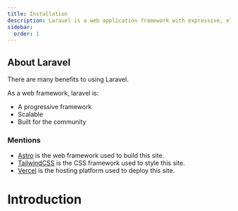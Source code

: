 ```yaml
---
title: Installation
description: Laravel is a web application framework with expressive, elegant syntax. A web framework provides a structure and starting point for creating your application, allowing you to focus on creating something amazing while we sweat the details.
sidebar:
  order: 1
---
```


## About Laravel
There are many benefits to using Laravel.

As a web framework, laravel is:
- A progressive framework
- Scalable
- Built for the community


### Mentions

- [Astro](https://astro.build/) is the web framework used to build this site.
- [TailwindCSS](https://tailwindcss.com/) is the CSS framework used to style this site.
- [Vercel](https://vercel.com/) is the hosting platform used to deploy this site.

# Introduction
